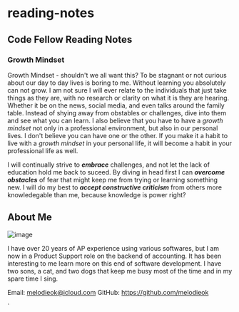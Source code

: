 # reading-notes

## Code Fellow Reading Notes

### Growth Mindset

Growth Mindset - shouldn't we all want this? To be stagnant or not curious about our day to day lives is boring to me. Without learning you absolutely can not grow. I am not sure I will ever relate to the individuals that just take things as they are, with no research or clarity on what it is they are hearing. Whether it be on the news, social media, and even talks around the family table. Instead of shying away from obstables or challenges, dive into them and see what you can learn. I also believe that you have to have a *growth mindset* not only in a professional environment, but also in our personal lives. I don't believe you can have one or the other. If you make it a habit to live with a *growth mindset* in your personal life, it will become a habit in your professional life as well.

I will continually strive to ***embrace*** challenges, and not let the lack of education hold me back to suceed. By diving in head first I can ***overcome obstacles*** of fear that might keep me from trying or learning something new. I will do my best to ***accept constructive criticism*** from others more knowledegable than me, because knowledge is power right?

## About Me

![image](https://github.com/melodieok/reading-notes/assets/59869101/ee4b3835-5ec3-42e4-9f4b-aea591a0e498)


I have over 20 years of AP experience using various softwares, but I am now in a Product Support role on the backend of accounting. It has been interesting to me learn more on this end of software development.
I have two sons, a cat, and two dogs that keep me busy most of the time and in my spare time I sing.

Email: melodieok@icloud.com
GitHub: https://github.com/melodieok


`
